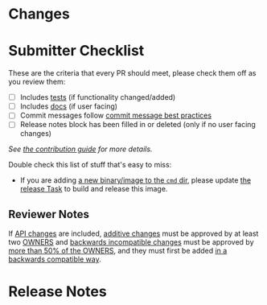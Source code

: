 <!-- 🎉🎉🎉 Thank you for the PR!!! 🎉🎉🎉 -->

# Changes

<!-- 
Describe your changes here- ideally you can get that description straight from
your descriptive commit message(s)! 

In addition, categorize the changes you're making using the "/kind" Prow command, such as:
/kind bug
/kind documentation
/kind feature
-->

# Submitter Checklist

These are the criteria that every PR should meet, please check them off as you
review them:

- [ ] Includes [tests](https://github.com/tektoncd/community/blob/master/standards.md#principles) (if functionality changed/added)
- [ ] Includes [docs](https://github.com/tektoncd/community/blob/master/standards.md#principles) (if user facing)
- [ ] Commit messages follow [commit message best practices](https://github.com/tektoncd/community/blob/master/standards.md#commit-messages)
- [ ] Release notes block has been filled in or deleted (only if no user facing changes)

_See [the contribution guide](https://github.com/tektoncd/pipeline/blob/master/CONTRIBUTING.md) for more details._

Double check this list of stuff that's easy to miss:

- If you are adding [a new binary/image to the `cmd` dir](../cmd), please update
  [the release Task](../tekton/publish.yaml) to build and release this image.

## Reviewer Notes

If [API changes](https://github.com/tektoncd/pipeline/blob/master/api_compatibility_policy.md) are included, [additive changes](https://github.com/tektoncd/pipeline/blob/master/api_compatibility_policy.md#additive-changes) must be approved by at least two [OWNERS](https://github.com/tektoncd/pipeline/blob/master/OWNERS) and [backwards incompatible changes](https://github.com/tektoncd/pipeline/blob/master/api_compatibility_policy.md#backwards-incompatible-changes) must be approved by [more than 50% of the OWNERS](https://github.com/tektoncd/pipeline/blob/master/OWNERS), and they must first be added [in a backwards compatible way](https://github.com/tektoncd/pipeline/blob/master/api_compatibility_policy.md#backwards-compatible-changes-first).

# Release Notes

<!--
Describe any user facing changes here, or delete this block.

Examples of user facing changes:
- API changes
- Bug fixes
- Any changes in behavior
- Changes requiring upgrade notices or deprecation warnings

For pull requests with a release note:

```release-note
Your release note here
```

For pull requests that require additional action from users switching to the new release, include the string "action required" (case insensitive) in the release note:

```release-note
action required: your release note here
```

For pull requests that don't need to be mentioned at release time, use the `/release-note-none` Prow command to add the `release-note-none` label to the PR. You can also write the string "NONE" as a release note in your PR description:

```release-note
NONE
```
-->
